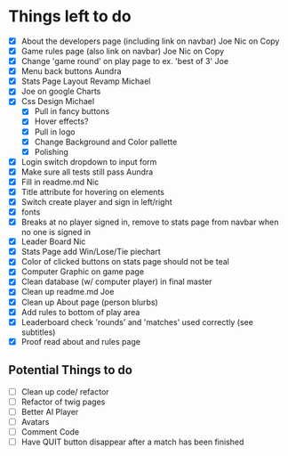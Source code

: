 # Things left to do

* [x] About the developers page (including link on navbar) Joe Nic on Copy
* [x] Game rules page (also link on navbar) Joe Nic on Copy
* [x] Change 'game round' on play page to ex. 'best of 3' Joe
* [x] Menu back buttons Aundra
* [x] Stats Page Layout Revamp Michael
* [x] Joe on google Charts
* [x] Css Design Michael
  * [x] Pull in fancy buttons
  * [x] Hover effects?
  * [x] Pull in logo
  * [x] Change Background and Color pallette
  * [x] Polishing
* [x] Login switch dropdown to input form
* [x] Make sure all tests still pass Aundra
* [x] Fill in readme.md Nic
* [x] Title attribute for hovering on elements
* [x] Switch create player and sign in left/right
* [x] fonts
* [x] Breaks at no player signed in, remove to stats page from navbar when no one is signed in
* [x] Leader Board Nic
* [x] Stats Page add Win/Lose/Tie piechart
* [x] Color of clicked buttons on stats page should not be teal
* [x] Computer Graphic on game page
* [x] Clean database (w/ computer player) in final master
* [x] Clean up readme.md Joe
* [x] Clean up About page (person blurbs)
* [x] Add rules to bottom of play area
* [x] Leaderboard check 'rounds' and 'matches' used correctly (see subtitles)
* [x] Proof read about and rules page

## Potential Things to do
* [ ] Clean up code/ refactor
* [ ] Refactor of twig pages
* [ ] Better AI Player
* [ ] Avatars
* [ ] Comment Code
* [ ] Have QUIT button disappear after a match has been finished
